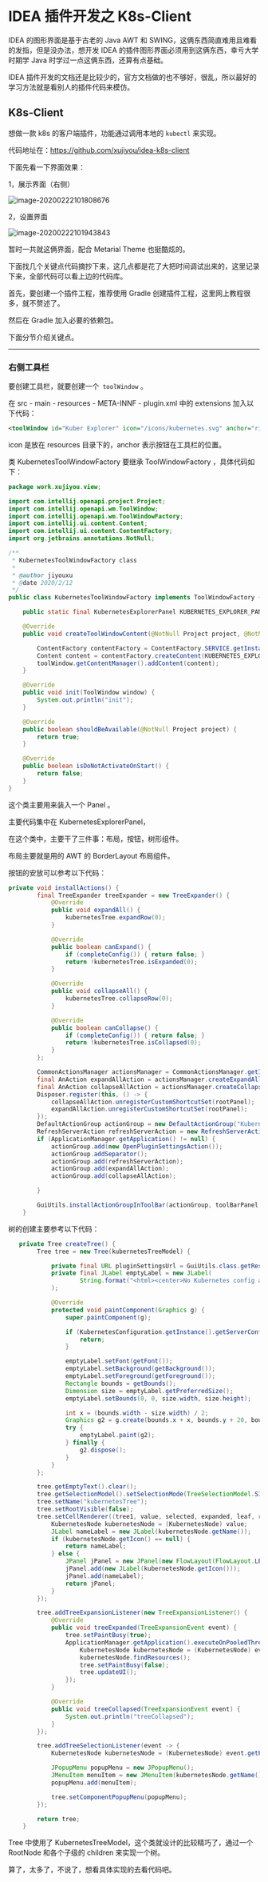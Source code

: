 # IDEA 插件开发之 K8s-Client

IDEA 的图形界面是基于古老的 Java AWT 和 SWING，这俩东西简直难用且难看的发指，但是没办法，想开发 IDEA 的插件图形界面必须用到这俩东西，幸亏大学时期学 Java 时学过一点这俩东西，还算有点基础。

IDEA 插件开发的文档还是比较少的，官方文档做的也不够好，很乱，所以最好的学习方法就是看别人的插件代码来模仿。

## K8s-Client

想做一款 k8s 的客户端插件，功能通过调用本地的 `kubectl` 来实现。

代码地址在：https://github.com/xujiyou/idea-k8s-client

下面先看一下界面效果：

1，展示界面（右侧）

![image-20200222101808676](../resource/image-20200222101808676.png)

2，设置界面

![image-20200222101943843](../resource/image-20200222101943843.png)

暂时一共就这俩界面，配合 Metarial Theme 也挺酷炫的。

下面找几个关键点代码摘抄下来，这几点都是花了大把时间调试出来的，这里记录下来，全部代码可以看上边的代码库。

首先，要创建一个插件工程，推荐使用 Gradle 创建插件工程，这里网上教程很多，就不赘述了。

然后在 Gradle 加入必要的依赖包。

下面分节介绍关键点。

---

### 右侧工具栏

要创建工具栏，就要创建一个` toolWindow` 。

在 src - main - resources - META-INNF - plugin.xml 中的 extensions 加入以下代码：

```xml
<toolWindow id="Kuber Explorer" icon="/icons/kubernetes.svg" anchor="right" factoryClass="work.xujiyou.view.KubernetesToolWindowFactory"/>
```

icon 是放在 resources 目录下的，anchor 表示按钮在工具栏的位置。

类 KubernetesToolWindowFactory 要继承 ToolWindowFactory ，具体代码如下：

```java
package work.xujiyou.view;

import com.intellij.openapi.project.Project;
import com.intellij.openapi.wm.ToolWindow;
import com.intellij.openapi.wm.ToolWindowFactory;
import com.intellij.ui.content.Content;
import com.intellij.ui.content.ContentFactory;
import org.jetbrains.annotations.NotNull;

/**
 * KubernetesToolWindowFactory class
 *
 * @author jiyouxu
 * @date 2020/2/12
 */
public class KubernetesToolWindowFactory implements ToolWindowFactory {

    public static final KubernetesExplorerPanel KUBERNETES_EXPLORER_PANEL = new KubernetesExplorerPanel();

    @Override
    public void createToolWindowContent(@NotNull Project project, @NotNull ToolWindow toolWindow) {

        ContentFactory contentFactory = ContentFactory.SERVICE.getInstance();
        Content content = contentFactory.createContent(KUBERNETES_EXPLORER_PANEL, null, false);
        toolWindow.getContentManager().addContent(content);
    }

    @Override
    public void init(ToolWindow window) {
        System.out.println("init");
    }

    @Override
    public boolean shouldBeAvailable(@NotNull Project project) {
        return true;
    }

    @Override
    public boolean isDoNotActivateOnStart() {
        return false;
    }
}
```

这个类主要用来装入一个 Panel 。

主要代码集中在 KubernetesExplorerPanel，

在这个类中，主要干了三件事：布局，按钮，树形组件。

布局主要就是用的 AWT 的 BorderLayout 布局组件。

按钮的安放可以参考以下代码：

```java
private void installActions() {
        final TreeExpander treeExpander = new TreeExpander() {
            @Override
            public void expandAll() {
                kubernetesTree.expandRow(0);
            }

            @Override
            public boolean canExpand() {
                if (completeConfig()) { return false; }
                return !kubernetesTree.isExpanded(0);
            }

            @Override
            public void collapseAll() {
                kubernetesTree.collapseRow(0);
            }

            @Override
            public boolean canCollapse() {
                if (completeConfig()) { return false; }
                return !kubernetesTree.isCollapsed(0);
            }
        };

        CommonActionsManager actionsManager = CommonActionsManager.getInstance();
        final AnAction expandAllAction = actionsManager.createExpandAllAction(treeExpander, rootPanel);
        final AnAction collapseAllAction = actionsManager.createCollapseAllAction(treeExpander, rootPanel);
        Disposer.register(this, () -> {
            collapseAllAction.unregisterCustomShortcutSet(rootPanel);
            expandAllAction.unregisterCustomShortcutSet(rootPanel);
        });
        DefaultActionGroup actionGroup = new DefaultActionGroup("KubernetesExplorerGroup", false);
        RefreshServerAction refreshServerAction = new RefreshServerAction(this);
        if (ApplicationManager.getApplication() != null) {
            actionGroup.add(new OpenPluginSettingsAction());
            actionGroup.addSeparator();
            actionGroup.add(refreshServerAction);
            actionGroup.add(expandAllAction);
            actionGroup.add(collapseAllAction);

        }

        GuiUtils.installActionGroupInToolBar(actionGroup, toolBarPanel, ActionManager.getInstance(), "KubernetesExplorerActions", true);
    }
```

树的创建主要参考以下代码：

```java
   private Tree createTree() {
        Tree tree = new Tree(kubernetesTreeModel) {

            private final URL pluginSettingsUrl = GuiUtils.class.getResource("/general/add.png");
            private final JLabel emptyLabel = new JLabel(
                    String.format("<html><center>No Kubernetes config available<br><br>You may use <img src=\"%s\"> to add config</center></html>", pluginSettingsUrl)
            );

            @Override
            protected void paintComponent(Graphics g) {
                super.paintComponent(g);

                if (KubernetesConfiguration.getInstance().getServerConfigurations().size() != 0) {
                    return;
                }

                emptyLabel.setFont(getFont());
                emptyLabel.setBackground(getBackground());
                emptyLabel.setForeground(getForeground());
                Rectangle bounds = getBounds();
                Dimension size = emptyLabel.getPreferredSize();
                emptyLabel.setBounds(0, 0, size.width, size.height);

                int x = (bounds.width - size.width) / 2;
                Graphics g2 = g.create(bounds.x + x, bounds.y + 20, bounds.width, bounds.height);
                try {
                    emptyLabel.paint(g2);
                } finally {
                    g2.dispose();
                }
            }
        };

        tree.getEmptyText().clear();
        tree.getSelectionModel().setSelectionMode(TreeSelectionModel.SINGLE_TREE_SELECTION);
        tree.setName("kubernetesTree");
        tree.setRootVisible(false);
        tree.setCellRenderer((tree1, value, selected, expanded, leaf, row, hasFocus) -> {
            KubernetesNode kubernetesNode = (KubernetesNode) value;
            JLabel nameLabel = new JLabel(kubernetesNode.getName());
            if (kubernetesNode.getIcon() == null) {
                return nameLabel;
            } else {
                JPanel jPanel = new JPanel(new FlowLayout(FlowLayout.LEFT));
                jPanel.add(new JLabel(kubernetesNode.getIcon()));
                jPanel.add(nameLabel);
                return jPanel;
            }
        });

        tree.addTreeExpansionListener(new TreeExpansionListener() {
            @Override
            public void treeExpanded(TreeExpansionEvent event) {
                tree.setPaintBusy(true);
                ApplicationManager.getApplication().executeOnPooledThread(() -> {
                    KubernetesNode kubernetesNode = (KubernetesNode) event.getPath().getLastPathComponent();
                    kubernetesNode.findResources();
                    tree.setPaintBusy(false);
                    tree.updateUI();
                });
            }

            @Override
            public void treeCollapsed(TreeExpansionEvent event) {
                System.out.println("treeCollapsed");
            }
        });

        tree.addTreeSelectionListener(event -> {
            KubernetesNode kubernetesNode = (KubernetesNode) event.getPath().getLastPathComponent();

            JPopupMenu popupMenu = new JPopupMenu();
            JMenuItem menuItem = new JMenuItem(kubernetesNode.getName());
            popupMenu.add(menuItem);

            tree.setComponentPopupMenu(popupMenu);
        });

        return tree;
    }
```

Tree 中使用了 KubernetesTreeModel，这个类就设计的比较精巧了，通过一个 RootNode 和各个子级的 children 来实现一个树。

算了，太多了，不说了，想看具体实现的去看代码吧。